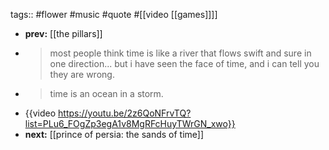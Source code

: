 tags:: #flower #music #quote #[[video [[games]]]]
- **prev:** [[the pillars]]
- > most people think time is like a river that flows swift and sure in one direction... but i have seen the face of time, and i can tell you they are wrong.
- > time is an ocean in a storm.
- {{video https://youtu.be/2z6QoNFrvTQ?list=PLu6_FOgZp3egA1v8MgRFcHuyTWrGN_xwo}}
- **next:** [[prince of persia: the sands of time]]